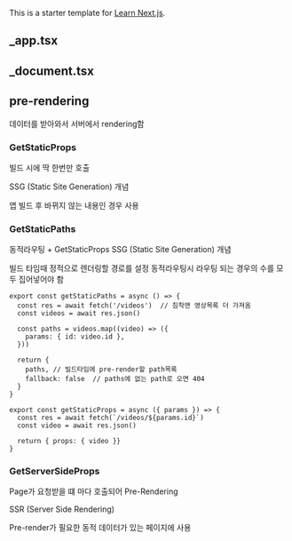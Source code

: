 This is a starter template for [Learn Next.js](https://nextjs.org/learn).

## _app.tsx

## _document.tsx

## pre-rendering

데이터를 받아와서 서버에서 rendering함

### GetStaticProps

빌드 시에 딱 한번만 호출

SSG (Static Site Generation) 개념

앱 빌드 후 바뀌지 않는 내용인 경우 사용

### GetStaticPaths

동적라우팅 + GetStaticProps
SSG (Static Site Generation) 개념

빌드 타임때 정적으로 렌더링할 경로를 설정
동적라우팅시 라우팅 되는 경우의 수를 모두 집어넣어야 함

```
export const getStaticPaths = async () => {
  const res = await fetch('/videos')  // 침착맨 영상목록 더 가져옴
  const videos = await res.json()

  const paths = videos.map((video) => ({
    params: { id: video.id },
  }))

  return { 
    paths, // 빌드타임에 pre-render할 path목록
    fallback: false  // paths에 없는 path로 오면 404
  }
}

export const getStaticProps = async ({ params }) => {
  const res = await fetch(`/videos/${params.id}`)
  const video = await res.json()

  return { props: { video }}
}
```

### GetServerSideProps

Page가 요청받을 떄 마다 호출되어 Pre-Rendering

SSR (Server Side Rendering)

Pre-render가 필요한 동적 데이터가 있는 페이지에 사용
